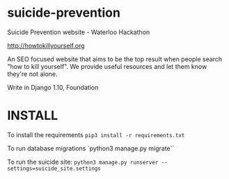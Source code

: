 # suicide-prevention
Suicide Prevention website - Waterloo Hackathon

http://howtokillyourself.org

An SEO focused website that aims to be the top result when people search "how to kill yourself". We provide useful resources and let them know they're not alone.

Write in Django 1.10, Foundation

# INSTALL

To install the requirements
`pip3 install -r requirements.txt`

To run database migrations
`python3 manage.py migrate``

To run the suicide site:
`python3 manage.py runserver --settings=suicide_site.settings`

